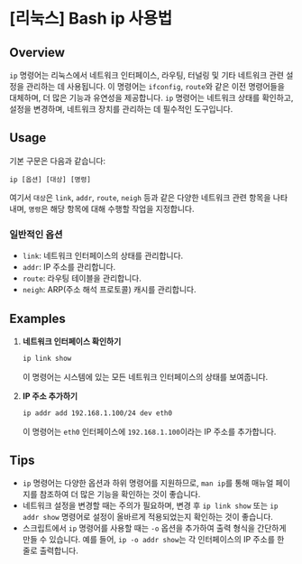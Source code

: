 # [리눅스] Bash ip 사용법

## Overview
`ip` 명령어는 리눅스에서 네트워크 인터페이스, 라우팅, 터널링 및 기타 네트워크 관련 설정을 관리하는 데 사용됩니다. 이 명령어는 `ifconfig`, `route`와 같은 이전 명령어들을 대체하며, 더 많은 기능과 유연성을 제공합니다. `ip` 명령어는 네트워크 상태를 확인하고, 설정을 변경하며, 네트워크 장치를 관리하는 데 필수적인 도구입니다.

## Usage
기본 구문은 다음과 같습니다:

```
ip [옵션] [대상] [명령]
```

여기서 `대상`은 `link`, `addr`, `route`, `neigh` 등과 같은 다양한 네트워크 관련 항목을 나타내며, `명령`은 해당 항목에 대해 수행할 작업을 지정합니다.

### 일반적인 옵션
- `link`: 네트워크 인터페이스의 상태를 관리합니다.
- `addr`: IP 주소를 관리합니다.
- `route`: 라우팅 테이블을 관리합니다.
- `neigh`: ARP(주소 해석 프로토콜) 캐시를 관리합니다.

## Examples
1. **네트워크 인터페이스 확인하기**
   ```bash
   ip link show
   ```
   이 명령어는 시스템에 있는 모든 네트워크 인터페이스의 상태를 보여줍니다.

2. **IP 주소 추가하기**
   ```bash
   ip addr add 192.168.1.100/24 dev eth0
   ```
   이 명령어는 `eth0` 인터페이스에 `192.168.1.100`이라는 IP 주소를 추가합니다.

## Tips
- `ip` 명령어는 다양한 옵션과 하위 명령어를 지원하므로, `man ip`를 통해 매뉴얼 페이지를 참조하여 더 많은 기능을 확인하는 것이 좋습니다.
- 네트워크 설정을 변경할 때는 주의가 필요하며, 변경 후 `ip link show` 또는 `ip addr show` 명령어로 설정이 올바르게 적용되었는지 확인하는 것이 좋습니다.
- 스크립트에서 `ip` 명령어를 사용할 때는 `-o` 옵션을 추가하여 출력 형식을 간단하게 만들 수 있습니다. 예를 들어, `ip -o addr show`는 각 인터페이스의 IP 주소를 한 줄로 출력합니다.